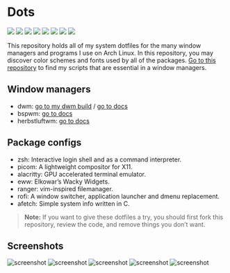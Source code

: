 # Dots
  
![](https://img.shields.io/badge/-Gnu-informational?style=flat&logo=GNU&logoColor=white&color=A42E2B) ![](https://img.shields.io/badge/-Linux-informational?style=flat&logo=Linux&logoColor=white&color=000000) ![](https://img.shields.io/badge/-Arch-informational?style=flat&logo=Arch-Linux&logoColor=white&color=1793D1) ![](https://img.shields.io/badge/-Xorg-informational?style=flat&logo=X.Org&logoColor=white&color=F28834) ![](https://img.shields.io/badge/-ZSH-informational?style=flat&logo=gnu-bash&logoColor=white&color=C97E84) ![](https://img.shields.io/badge/-Vim-informational?style=flat&logo=neovim&message="Neovim"&logoColor=white&color=019733) ![](https://img.shields.io/github/stars/nipunravisara/dots-x2) ![](https://img.shields.io/github/forks/nipunravisara/dots-x2?color=teal) 

This repository holds all of my system dotfiles for the many window managers and programs I use on Arch Linux.
In this repository, you may discover color schemes and fonts used by all of the packages. [Go to this repository](https://github.com/nipunravisara/scripts) to find my scripts that are essential in a window managers.

## Window managers
- dwm: [go to my dwm build](https://github.com/nipunravisara/dwm) / [go to docs](https://dwm.suckless.org/)
- bspwm: [go to docs](https://github.com/baskerville/bspwm)
- herbstluftwm: [go to docs](https://herbstluftwm.org/)

## Package configs

- zsh: Interactive login shell and as a command interpreter.
- picom: A lightweight compositor for X11.
- alacritty: GPU accelerated terminal emulator.
- eww: Elkowar’s Wacky Widgets.
- ranger: vim-inspired filemanager.
- rofi: A window switcher, application launcher and dmenu replacement.
- afetch: Simple system info written in C.

> **Note:** If you want to give these dotfiles a try, you should first fork this repository, review the code, and remove things you don’t want.

## Screenshots

![screenshot](https://raw.githubusercontent.com/nipunravisara/dots-x2/master/screenshots/screenshot-0.png)
![screenshot](https://raw.githubusercontent.com/nipunravisara/dots-x2/master/screenshots/screenshot-1.png)
![screenshot](https://raw.githubusercontent.com/nipunravisara/dots-x2/master/screenshots/screenshot-2.png)
![screenshot](https://raw.githubusercontent.com/nipunravisara/dots-x2/master/screenshots/screenshot-3.png)
![screenshot](https://raw.githubusercontent.com/nipunravisara/dots-x2/master/screenshots/screenshot-4.png)


